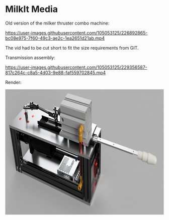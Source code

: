 # MilkIt Media

<p>
Old version of the milker thruster combo machine:<p>

https://user-images.githubusercontent.com/105053125/226892865-bc08e975-7f60-49c3-ae2c-1ea2651d21ab.mp4

<p> The vid had to be cut short to fit the size requirements from GIT.
<p>

Transmission assembly:<p>
  
https://user-images.githubusercontent.com/105053125/229356587-817c264c-c8a5-4d03-9e88-faf559702845.mp4

Render:<p>
<p>
<img src="https://github.com/MikesMachines/MilkIt/blob/6ffffb71f4d48dc53f21ae07d8fd8000abd23242/media/Machine%20Milk%20Thrust%20Combo%20SDA%20render%202.png" align="left" alt="Combo milker thruster render" height="400">
<p>

